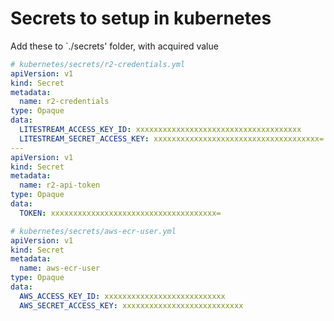 # Secrets to setup in kubernetes

Add these to `./secrets' folder, with acquired value

```yaml
# kubernetes/secrets/r2-credentials.yml
apiVersion: v1
kind: Secret
metadata:
  name: r2-credentials
type: Opaque
data:
  LITESTREAM_ACCESS_KEY_ID: xxxxxxxxxxxxxxxxxxxxxxxxxxxxxxxxxxxxx
  LITESTREAM_SECRET_ACCESS_KEY: xxxxxxxxxxxxxxxxxxxxxxxxxxxxxxxxxxxxx=
---
apiVersion: v1
kind: Secret
metadata:
  name: r2-api-token
type: Opaque
data:
  TOKEN: xxxxxxxxxxxxxxxxxxxxxxxxxxxxxxxxxxxxx=
```

```yaml
# kubernetes/secrets/aws-ecr-user.yml
apiVersion: v1
kind: Secret
metadata:
  name: aws-ecr-user
type: Opaque
data:
  AWS_ACCESS_KEY_ID: xxxxxxxxxxxxxxxxxxxxxxxxxxx
  AWS_SECRET_ACCESS_KEY: xxxxxxxxxxxxxxxxxxxxxxxxxxx
```
